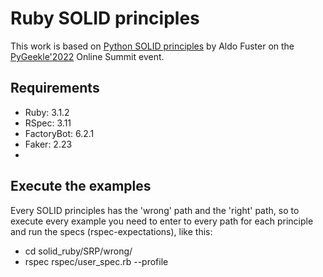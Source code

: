 # Ruby SOLID principles

This work is based on [Python SOLID principles](https://github.com/AldoFusterTurpin/Solid_Principles_Python) by Aldo Fuster on the [PyGeekle'2022](https://youtube.com/watch?v=2fgBKDT1j8k) Online Summit event.

## Requirements

- Ruby: 3.1.2
- RSpec: 3.11
- FactoryBot: 6.2.1
- Faker: 2.23
- 

## Execute the examples

Every SOLID principles has the 'wrong' path and the 'right' path, so to execute every example you need to enter to every path for each principle and run the specs (rspec-expectations), like this:

- cd solid_ruby/SRP/wrong/
- rspec rspec/user_spec.rb --profile

